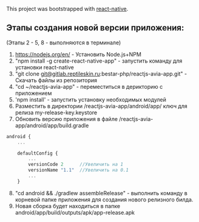 This project was bootstrapped with [react-native](https://facebook.github.io/react-native/docs/getting-started.html).

## Этапы создания новой версии приложения:
(Этапы 2 - 5, 8 - выполняются в терминале)
1. https://nodejs.org/en/ - Установить Node.js+NPM
2. "npm install -g create-react-native-app" - запустить команду для установки react-native
3. "git clone git@gitlab.reptileskin.ru:bestar-php/reactjs-avia-app.git" - Скачать файлы из репозитория
4. "cd ~/reactjs-avia-app" - переместиться в дерикторию с приложением
5. 'npm install' - запустить установку необходимых модулей
6. Разместить в директории /reactjs-avia-app/android/app/ ключ для релиза my-release-key.keystore
7. Обновить версию приложения в файле /reactjs-avia-app/android/app/build.gradle
```javascript
android {
    ...

    defaultConfig {
        ...
        versionCode 2      //Увеличить на 1
        versionName "1.1"  //Увеличить на 0.1
        ...
    }
```
8. "cd android && ./gradlew assembleRelease" - выполнить команду в корневой папке приложения для создания нового релизного билда.
9. Новая сборка будет находиться в папке android/app/build/outputs/apk/app-release.apk
